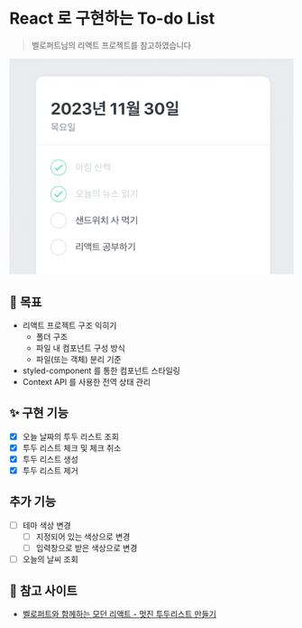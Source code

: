 # React 로 구현하는 To-do List

> 벨로퍼트님의 리액트 프로젝트를 참고하였습니다

![img.png](docs/img.png)

## 🚀 목표
- 리액트 프로젝트 구조 익히기
  - 폴더 구조
  - 파일 내 컴포넌트 구성 방식
  - 파일(또는 객체) 분리 기준
- styled-component 를 통한 컴포넌트 스타일링
- Context API 를 사용한 전역 상태 관리

## ✨ 구현 기능
- [x] 오늘 날짜의 투두 리스트 조회
- [x] 투두 리스트 체크 및 체크 취소
- [x] 투두 리스트 생성
- [x] 투두 리스트 제거

## 추가 기능
- [ ] 테마 색상 변경
  - [ ] 지정되어 있는 색상으로 변경
  - [ ] 입력창으로 받은 색상으로 변경
- [ ] 오늘의 날씨 조회

## 📑 참고 사이트
- [벨로퍼트와 함께하는 모던 리액트 - 멋진 투두리스트 만들기](https://react.vlpt.us/mashup-todolist/)
